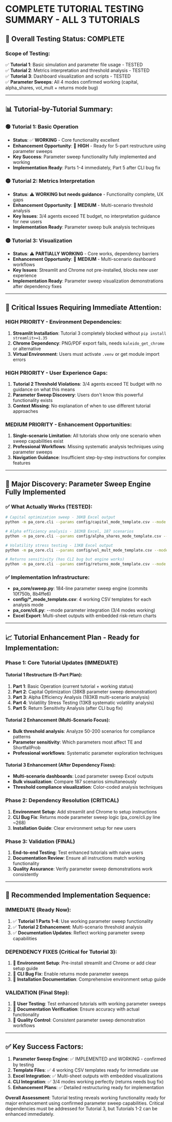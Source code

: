 # COMPLETE TUTORIAL TESTING SUMMARY - ALL 3 TUTORIALS

## 🎯 **Overall Testing Status: COMPLETE**

### **Scope of Testing:**
✅ **Tutorial 1**: Basic simulation and parameter file usage - TESTED  
✅ **Tutorial 2**: Metrics interpretation and threshold analysis - TESTED  
✅ **Tutorial 3**: Dashboard visualization and scripts - TESTED  
✅ **Parameter Sweeps**: All 4 modes confirmed working (capital, alpha_shares, vol_mult + returns mode bug)

---

## 📊 **Tutorial-by-Tutorial Summary:**

### **🟢 Tutorial 1: Basic Operation**
- **Status**: ✅ **WORKING** - Core functionality excellent
- **Enhancement Opportunity**: 🚀 **HIGH** - Ready for 5-part restructure using parameter sweeps
- **Key Success**: Parameter sweep functionality fully implemented and working
- **Implementation Ready**: Parts 1-4 immediately, Part 5 after CLI bug fix

### **🟡 Tutorial 2: Metrics Interpretation** 
- **Status**: ⚠️ **WORKING but needs guidance** - Functionality complete, UX gaps
- **Enhancement Opportunity**: 🚀 **MEDIUM** - Multi-scenario threshold analysis  
- **Key Issues**: 3/4 agents exceed TE budget, no interpretation guidance for new users
- **Implementation Ready**: Parameter sweep bulk analysis techniques

### **🟡 Tutorial 3: Visualization**
- **Status**: ⚠️ **PARTIALLY WORKING** - Core works, dependency barriers  
- **Enhancement Opportunity**: 🚀 **MEDIUM** - Multi-scenario dashboard workflows
- **Key Issues**: Streamlit and Chrome not pre-installed, blocks new user experience
- **Implementation Ready**: Parameter sweep visualization demonstrations after dependency fixes

---

## 🔴 **Critical Issues Requiring Immediate Attention:**

### **HIGH PRIORITY - Environment Dependencies:**
1. **Streamlit Installation**: Tutorial 3 completely blocked without `pip install streamlit>=1.35`
2. **Chrome Dependency**: PNG/PDF export fails, needs `kaleido_get_chrome` or alternative
3. **Virtual Environment**: Users must activate `.venv` or get module import errors

### **HIGH PRIORITY - User Experience Gaps:**
1. **Tutorial 2 Threshold Violations**: 3/4 agents exceed TE budget with no guidance on what this means
2. **Parameter Sweep Discovery**: Users don't know this powerful functionality exists
3. **Context Missing**: No explanation of when to use different tutorial approaches

### **MEDIUM PRIORITY - Enhancement Opportunities:**
1. **Single-scenario Limitation**: All tutorials show only one scenario when sweep capabilities exist
2. **Professional Workflows**: Missing systematic analysis techniques using parameter sweeps
3. **Navigation Guidance**: Insufficient step-by-step instructions for complex features

---

## 🚀 **Major Discovery: Parameter Sweep Engine Fully Implemented**

### **✅ What Actually Works (TESTED):**
```bash
# Capital optimization sweep - 38KB Excel output
python -m pa_core.cli --params config/capital_mode_template.csv --mode capital --index sp500tr_fred_divyield.csv

# Alpha efficiency analysis - 183KB Excel, 187 scenarios  
python -m pa_core.cli --params config/alpha_shares_mode_template.csv --mode alpha_shares --index sp500tr_fred_divyield.csv

# Volatility stress testing - 13KB Excel output
python -m pa_core.cli --params config/vol_mult_mode_template.csv --mode vol_mult --index sp500tr_fred_divyield.csv

# Returns sensitivity (has CLI bug but engine works)
python -m pa_core.cli --params config/returns_mode_template.csv --mode returns --index sp500tr_fred_divyield.csv
```

### **✅ Implementation Infrastructure:**
- **pa_core/sweep.py**: 184-line parameter sweep engine (commits 10f750b, 8b4ffe6)
- **config/*_mode_template.csv**: 4 working CSV templates for each analysis mode
- **pa_core/cli.py**: --mode parameter integration (3/4 modes working)
- **Excel Export**: Multi-sheet outputs with embedded risk-return charts

---

## 📈 **Tutorial Enhancement Plan - Ready for Implementation:**

### **Phase 1: Core Tutorial Updates (IMMEDIATE)**

#### **Tutorial 1 Restructure** (5-Part Plan):
1. **Part 1**: Basic Operation (current tutorial + working status)
2. **Part 2**: Capital Optimization (38KB parameter sweep demonstration)  
3. **Part 3**: Alpha Efficiency Analysis (183KB multi-scenario analysis)
4. **Part 4**: Volatility Stress Testing (13KB systematic volatility analysis)
5. **Part 5**: Return Sensitivity Analysis (after CLI bug fix)

#### **Tutorial 2 Enhancement** (Multi-Scenario Focus):
- **Bulk threshold analysis**: Analyze 50-200 scenarios for compliance patterns
- **Parameter sensitivity**: Which parameters most affect TE and ShortfallProb
- **Professional workflows**: Systematic parameter exploration techniques

#### **Tutorial 3 Enhancement** (After Dependency Fixes):
- **Multi-scenario dashboards**: Load parameter sweep Excel outputs  
- **Bulk visualization**: Compare 187 scenarios simultaneously
- **Threshold compliance visualization**: Color-coded analysis techniques

### **Phase 2: Dependency Resolution (CRITICAL)**
1. **Environment Setup**: Add streamlit and Chrome to setup instructions
2. **CLI Bug Fix**: Returns mode parameter sweep logic (pa_core/cli.py line ~268)
3. **Installation Guide**: Clear environment setup for new users

### **Phase 3: Validation (FINAL)**
1. **End-to-end Testing**: Test enhanced tutorials with naive users
2. **Documentation Review**: Ensure all instructions match working functionality  
3. **Quality Assurance**: Verify parameter sweep demonstrations work consistently

---

## 🎯 **Recommended Implementation Sequence:**

### **IMMEDIATE (Ready Now):**
1. ✅ **Tutorial 1 Parts 1-4**: Use working parameter sweep functionality
2. ✅ **Tutorial 2 Enhancement**: Multi-scenario threshold analysis  
3. ✅ **Documentation Updates**: Reflect working parameter sweep capabilities

### **DEPENDENCY FIXES (Critical for Tutorial 3):**
1. 🔧 **Environment Setup**: Pre-install streamlit and Chrome or add clear setup guide
2. 🔧 **CLI Bug Fix**: Enable returns mode parameter sweeps
3. 🔧 **Installation Documentation**: Comprehensive environment setup guide

### **VALIDATION (Final Step):**
1. 🧪 **User Testing**: Test enhanced tutorials with working parameter sweeps
2. 🧪 **Documentation Verification**: Ensure accuracy with actual functionality
3. 🧪 **Quality Control**: Consistent parameter sweep demonstration workflows

---

## ✅ **Key Success Factors:**

1. **Parameter Sweep Engine**: ✅ IMPLEMENTED and WORKING - confirmed by testing
2. **Template Files**: ✅ 4 working CSV templates ready for immediate use
3. **Excel Integration**: ✅ Multi-sheet outputs with embedded visualizations  
4. **CLI Integration**: ✅ 3/4 modes working perfectly (returns needs bug fix)
5. **Enhancement Plans**: ✅ Detailed restructuring ready for implementation

**Overall Assessment**: Tutorial testing reveals working functionality ready for major enhancement using confirmed parameter sweep capabilities. Critical dependencies must be addressed for Tutorial 3, but Tutorials 1-2 can be enhanced immediately.
